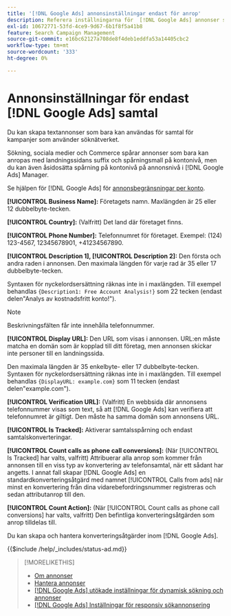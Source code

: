 ```yaml
---
title: '[!DNL Google Ads] annonsinställningar endast för anrop'
description: Referera inställningarna för  [!DNL Google Ads] annonser som bara är för samtal.
exl-id: 10672771-53fd-4ce9-9d67-6b1f8f5a41b8
feature: Search Campaign Management
source-git-commit: e16bc62127a708de8f4deb1eddfa53a14405cbc2
workflow-type: tm+mt
source-wordcount: '333'
ht-degree: 0%

---
```


# Annonsinställningar för endast [!DNL Google Ads] samtal

Du kan skapa textannonser som bara kan användas för samtal för kampanjer som använder söknätverket.

Sökning, sociala medier och Commerce spårar annonser som bara kan anropas med landningssidans suffix och spårningsmall på kontonivå, men du kan även åsidosätta spårning på kontonivå på annonsnivå i [!DNL Google Ads] Manager.

Se hjälpen för [!DNL Google Ads] för [annonsbegränsningar per konto](https://support.google.com/google-ads/answer/6372658?hl=en).

<!-- ## Call-only Ad -->

<!-- hiding section header since there's only one section -->

**[!UICONTROL Business Name]:** Företagets namn. Maxlängden är 25 eller 12 dubbelbyte-tecken.

**[!UICONTROL Country]:** (Valfritt) Det land där företaget finns.

**[!UICONTROL Phone Number]:** Telefonnumret för företaget. Exempel: (124) 123-4567, 12345678901, +41234567890.

**[!UICONTROL Description 1], [!UICONTROL Description 2]:** Den första och andra raden i annonsen. Den maximala längden för varje rad är 35 eller 17 dubbelbyte-tecken.

Syntaxen för nyckelordsersättning räknas inte in i maxlängden. Till exempel behandlas `{Description1: Free Account Analysis!}` som 22 tecken (endast delen&quot;Analys av kostnadsfritt konto\!&quot;).

>[!NOTE]
>
>Beskrivningsfälten får inte innehålla telefonnummer.

**[!UICONTROL Display URL]:** Den URL som visas i annonsen. URL:en måste matcha en domän som är kopplad till ditt företag, men annonsen skickar inte personer till en landningssida.

Den maximala längden är 35 enkelbyte- eller 17 dubbelbyte-tecken. Syntaxen för nyckelordsersättning räknas inte in i maxlängden. Till exempel behandlas `{DisplayURL: example.com}` som 11 tecken (endast delen&quot;example.com&quot;).

**[!UICONTROL Verification URL]:** (Valfritt) En webbsida där annonsens telefonnummer visas som text, så att [!DNL Google Ads] kan verifiera att telefonnumret är giltigt. Den måste ha samma domän som annonsens URL.

**[!UICONTROL Is Tracked]:** Aktiverar samtalsspårning och endast samtalskonverteringar.

**[!UICONTROL Count calls as phone call conversions]:** (När [!UICONTROL Is Tracked] har valts, valfritt) Attribuerar alla anrop som kommer från annonsen till en viss typ av konvertering av telefonsamtal, när ett sådant har angetts. I annat fall skapar [!DNL Google Ads] en standardkonverteringsåtgärd med namnet [!UICONTROL Calls from ads] när minst en konvertering från dina vidarebefordringsnummer registreras och sedan attributanrop till den.

**[!UICONTROL Count Action]:** (När [!UICONTROL Count calls as phone call conversions] har valts, valfritt) Den befintliga konverteringsåtgärden som anrop tilldelas till.

Du kan skapa och hantera konverteringsåtgärder inom [!DNL Google Ads].

<!-- **[!UICONTROL Status]:** -->

{{$include /help/_includes/status-ad.md}}

>[!MORELIKETHIS]
>
>* [Om annonser](ad-about.md)
>* [Hantera annonser](ad-manage.md)
>* [[!DNL Google Ads] utökade inställningar för dynamisk sökning och annonser](ad-settings-google-dsa.md)
>* [[!DNL Google Ads] Inställningar för responsiv sökannonsering](ad-settings-google-rsa.md)
